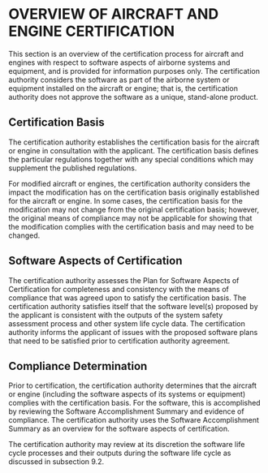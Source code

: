 # OVERVIEW OF AIRCRAFT AND ENGINE CERTIFICATION

This section is an overview of the certification process for aircraft and engines with respect to software aspects of airborne systems and equipment, and is provided for information purposes only. The certification authority considers the software as part of the airborne system or equipment installed on the aircraft or engine; that is, the certification authority does not approve the software as a unique, stand-alone product.

## Certification Basis

The certification authority establishes the certification basis for the aircraft or engine in consultation with the applicant. The certification basis defines the particular regulations together with any special conditions which may supplement the published regulations.

For modified aircraft or engines, the certification authority considers the impact the modification has on the certification basis originally established for the aircraft or engine. In some cases, the certification basis for the modification may not change from the original certification basis; however, the original means of compliance may not be applicable for showing that the modification complies with the certification basis and may need to be changed.

## Software Aspects of Certification

The certification authority assesses the Plan for Software Aspects of Certification for completeness and consistency with the means of compliance that was agreed upon to satisfy the certification basis. The certification authority satisfies itself that the software level(s) proposed by the applicant is consistent with the outputs of the system safety assessment process and other system life cycle data. The certification authority informs the applicant of issues with the proposed software plans that need to be satisfied prior to certification authority agreement.

## Compliance Determination

Prior to certification, the certification authority determines that the aircraft or engine (including the software aspects of its systems or equipment) complies with the certification basis. For the software, this is accomplished by reviewing the Software Accomplishment Summary and evidence of compliance. The certification authority uses the Software Accomplishment Summary as an overview for the software aspects of certification.

The certification authority may review at its discretion the software life cycle processes and their outputs during the software life cycle as discussed in subsection 9.2.
